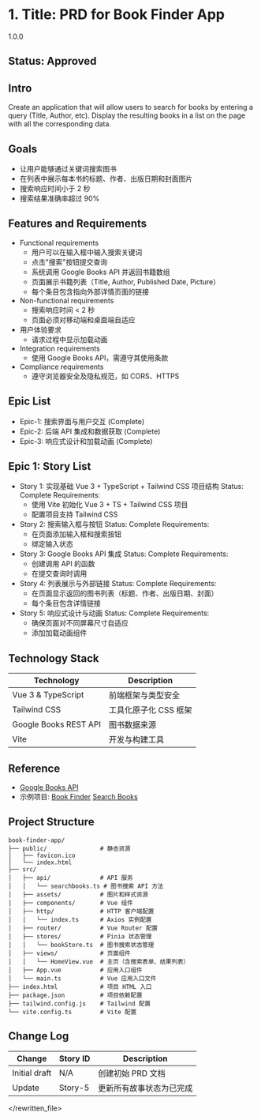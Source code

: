 # 1. Title: PRD for Book Finder App

<version>1.0.0</version>

## Status: Approved

## Intro

Create an application that will allow users to search for books by entering a query (Title, Author, etc). Display the resulting books in a list on the page with all the corresponding data.

## Goals

- 让用户能够通过关键词搜索图书
- 在列表中展示每本书的标题、作者、出版日期和封面图片
- 搜索响应时间小于 2 秒
- 搜索结果准确率超过 90%

## Features and Requirements

- Functional requirements
  - 用户可以在输入框中输入搜索关键词
  - 点击"搜索"按钮提交查询
  - 系统调用 Google Books API 并返回书籍数组
  - 页面展示书籍列表（Title, Author, Published Date, Picture）
  - 每个条目包含指向外部详情页面的链接
- Non-functional requirements
  - 搜索响应时间 < 2 秒
  - 页面必须对移动端和桌面端自适应
- 用户体验要求
  - 请求过程中显示加载动画
- Integration requirements
  - 使用 Google Books API，需遵守其使用条款
- Compliance requirements
  - 遵守浏览器安全及隐私规范，如 CORS、HTTPS

## Epic List

- Epic-1: 搜索界面与用户交互 (Complete)
- Epic-2: 后端 API 集成和数据获取 (Complete)
- Epic-3: 响应式设计和加载动画 (Complete)

## Epic 1: Story List

- Story 1: 实现基础 Vue 3 + TypeScript + Tailwind CSS 项目结构
  Status: Complete
  Requirements:
  - 使用 Vite 初始化 Vue 3 + TS + Tailwind CSS 项目
  - 配置项目支持 Tailwind CSS
- Story 2: 搜索输入框与按钮
  Status: Complete
  Requirements:
  - 在页面添加输入框和搜索按钮
  - 绑定输入状态
- Story 3: Google Books API 集成
  Status: Complete
  Requirements:
  - 创建调用 API 的函数
  - 在提交查询时调用
- Story 4: 列表展示与外部链接
  Status: Complete
  Requirements:
  - 在页面显示返回的图书列表（标题、作者、出版日期、封面）
  - 每个条目包含详情链接
- Story 5: 响应式设计与动画
  Status: Complete
  Requirements:
  - 确保页面对不同屏幕尺寸自适应
  - 添加加载动画组件

## Technology Stack

| Technology             | Description                            |
| ---------------------- | -------------------------------------- |
| Vue 3 & TypeScript     | 前端框架与类型安全                     |
| Tailwind CSS           | 工具化原子化 CSS 框架                  |
| Google Books REST API  | 图书数据来源                           |
| Vite                   | 开发与构建工具                         |

## Reference

- [Google Books API](https://developers.google.com/books/docs/overview)
- 示例项目: [Book Finder](https://book-finder-by-deyl.netlify.com/) [Search Books](https://booksure.netlify.app/)

## Project Structure

```
book-finder-app/
├── public/               # 静态资源
│   ├── favicon.ico
│   └── index.html
├── src/
│   ├── api/              # API 服务
│   │   └── searchbooks.ts # 图书搜索 API 方法
│   ├── assets/           # 图片和样式资源
│   ├── components/       # Vue 组件
│   ├── http/             # HTTP 客户端配置
│   │   └── index.ts      # Axios 实例配置
│   ├── router/           # Vue Router 配置
│   ├── stores/           # Pinia 状态管理
│   │   └── bookStore.ts  # 图书搜索状态管理
│   ├── views/            # 页面组件
│   │   └── HomeView.vue  # 主页（含搜索表单、结果列表）
│   ├── App.vue           # 应用入口组件
│   └── main.ts           # Vue 应用入口文件
├── index.html            # 项目 HTML 入口
├── package.json          # 项目依赖配置
├── tailwind.config.js    # Tailwind 配置
└── vite.config.ts        # Vite 配置
```

## Change Log

| Change        | Story ID | Description                |
| ------------- | -------- | -------------------------- |
| Initial draft | N/A      | 创建初始 PRD 文档           |
| Update        | Story-5  | 更新所有故事状态为已完成     |

</rewritten_file> 